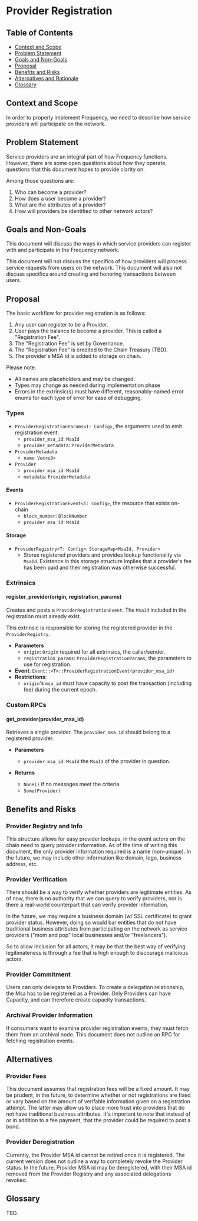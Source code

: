 # Provider Registration

## Table of Contents
* [Context and Scope](#context-and-scope)
* [Problem Statement](#problem-statement)
* [Goals and Non-Goals](#goals-and-non-goals)
* [Proposal](#proposal)
* [Benefits and Risks](#benefits-and-risks)
* [Alternatives and Rationale](#alternatives-and-rationale)
* [Glossary](#glossary)

## Context and Scope
In order to properly implement Frequency, we need to describe how service providers
will participate on the network.

## Problem Statement
Service providers are an integral part of how Frequency functions. However, there are
some open questions about how they operate, questions that this document hopes
to provide clarity on.

Among those questions are:

1. Who can become a provider?
1. How does a user become a provider?
1. What are the attributes of a provider?
1. How will providers be identified to other network actors?

## Goals and Non-Goals
This document will discuss the ways in which service providers can register with
and participate in the Frequency network.

This document will not discuss the specifics of how providers will process
service requests from users on the network. This document will also not discuss
specifics around creating and honoring transactions between users.

## Proposal
The basic workflow for provider registration is as follows:
1. Any user can register to be a Provider.
1. User pays the balance to become a provider. This is called a "Registration Fee".
1. The "Registration Fee" is set by Governance.
1. The "Registration Fee" is credited to the Chain Treasury (TBD).
1. The provider's MSA id is added to storage on chain.

Please note:
* All names are placeholders and may be changed.
* Types may change as needed during implementation phase
* Errors in the extrinsic(s) must have different, reasonably-named error enums
  for each type of error for ease of debugging.

### Types
* `ProviderRegistrationParams<T: Config>`, the arguments used to emit registration event.
  * `provider_msa_id`: `MsaId`
  * `provider_metadata`: `ProviderMetadata`
* `ProviderMetadata`
  * `name`: `Vec<u8>`
* `Provider`
  * `provider_msa_id`: `MsaId`
  * `metadata`: `ProviderMetadata`

#### Events
* `ProviderRegistrationEvent<T: Config>`, the resource that exists on-chain
  * `block_number`: `BlockNumber`
  * `provider_msa_id`: `MsaId`

#### Storage
* `ProviderRegistry<T: Config>`: `StorageMap<MsaId, Provider>`
  * Stores registered providers and provides lookup functionality via `MsaId`.
    Existence in this storage structure implies that a provider's fee has been
    paid and their registration was otherwise successful.

### Extrinsics
#### register_provider(origin, registration_params)
Creates and posts a `ProviderRegistrationEvent`. The `MsaId`
included in the registration must already exist.

This extrinsic is responsible for storing the registered provider in the
`ProviderRegistry`.

* **Parameters**
  * `origin`: `Origin`  required for all extrinsics, the caller/sender.
  * `registration_params`: `ProviderRegistrationParams`, the parameters to use for registration.
* **Event**:  `Event::<T>::ProviderRegistrationEvent(provider_msa_id)`
* **Restrictions**:
  * `origin`'s `msa_id` must have capacity to post the transaction (including fee) during the current epoch.


### Custom RPCs
#### get_provider(provider_msa_id)
Retrieves a single provider. The `provider_msa_id` should belong to a registered
provider.

* **Parameters**
  * `provider_msa_id`: `MsaId` the `MsaId` of the provider in question.

* **Returns**
  * `None()` if no messages meet the criteria.
  * `Some(Provider)`

## Benefits and Risks
### Provider Registry and Info
This structure allows for easy provider lookups, in the event actors on the
chain need to query provider information. As of the time of writing this
document, the only provider information required is a name (non-unique). In the
future, we may include other information like domain, logo, business address, etc.

### Provider Verification
There should be a way to verify whether providers are legitimate entities. As of
now, there is no authority that we can query to verify providers, nor is there a
real-world counterpart that can verify provider information.

In the future, we may require a business domain (w/ SSL certificate) to grant
provider status. However, doing so would bar entities that do not have
traditional business attributes from participating on the network as service
providers ("mom and pop" local businesses and/or "freelancers").

So to allow inclusion for all actors, it may be that the best way of verifying
legitimateness is through a fee that is high enough to discourage malicious actors.

### Provider Commitment
Users can only delegate to Providers. To create a delegation relationship, the Msa has to be registered as a Provider. Only Providers can have Capacity, and can therefore create capacity transactions.
### Archival Provider Information
If consumers want to examine provider registration events, they
must fetch them from an archival node. This document does not outline an RPC for
fetching registration events.

## Alternatives
### Provider Fees
This document assumes that registration fees will be a fixed amount. It may be
prudent, in the future, to determine whether or not registrations are fixed or
vary based on the amount of verifable information given on a registration
attempt. The latter may allow us to place more trust into providers that do not
have traditional business attributes. It's important to note that instead of or in addition to a fee payment, that the provider could be required to post a bond.

### Provider Deregistration
Currently, the Provider MSA id cannot be retired once it is registered. The current version does not outline a way to completely revoke the Provider status. In the future, Provider MSA id may be deregistered, with their MSA id removed from the Provider Registry and any associated delegations revoked.

## Glossary
TBD.
